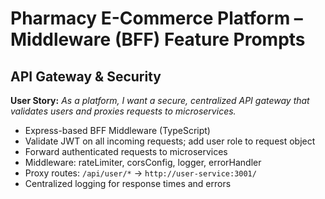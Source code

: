 # Pharmacy E-Commerce Platform – Middleware (BFF) Feature Prompts

## API Gateway & Security

**User Story:**
_As a platform, I want a secure, centralized API gateway that validates users and proxies requests to microservices._

- Express-based BFF Middleware (TypeScript)
- Validate JWT on all incoming requests; add user role to request object
- Forward authenticated requests to microservices
- Middleware: rateLimiter, corsConfig, logger, errorHandler
- Proxy routes: `/api/user/*` → `http://user-service:3001/`
- Centralized logging for response times and errors 